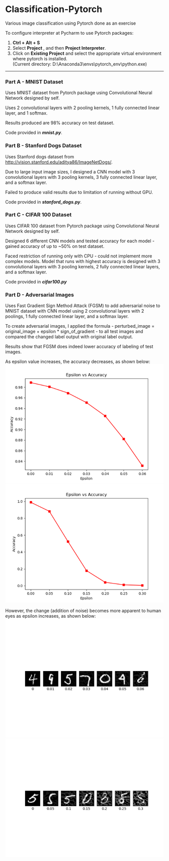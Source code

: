 # Classification-Pytorch

Various image classification using Pytorch done as an exercise

To configure interpreter at Pycharm to use Pytorch packages:
1. **Ctrl + Alt + S**
2. Select **Project <Project Name>**, and then **Project Interpreter**.
3. Click on **Existing Project** and select the appropriate virtual environment where pytorch is installed.  
  (Current directory: D:\Anaconda3\envs\pytorch_env\python.exe)

***

### Part A - MNIST Dataset
Uses MNIST dataset from Pytorch package using Convolutional Neural Network designed by self.

Uses 2 convolutional layers with 2 pooling kernels, 1 fully connected linear layer, and 1 softmax.

Results produced are 98% accuracy on test dataset.

Code provided in ***mnist.py***.

### Part B - Stanford Dogs Dataset
Uses Stanford dogs dataset from http://vision.stanford.edu/aditya86/ImageNetDogs/.

Due to large input image sizes, I designed a CNN model with 3 convolutional layers with 3 pooling kernels, 3 fully connected linear layer, and a softmax layer.

Failed to produce valid results due to limitation of running without GPU.

Code provided in ***stanford_dogs.py***.

### Part C - CIFAR 100 Dataset
Uses CIFAR 100 dataset from Pytorch package using Convolutional Neural Network designed by self.

Designed 6 different CNN models and tested accuracy for each model - gained accuracy of up to ~50% on test dataset.

Faced restriction of running only with CPU - could not implement more complex models. Model that runs with highest accuracy 
is designed with 3 convolutional layers with 3 pooling kernels, 2 fully connected linear layers, and a 
softmax layer.

Code provided in ***cifar100.py***

### Part D - Adversarial Images 
Uses Fast Gradient Sign Method Attack (FGSM) to add adversarial noise to MNIST dataset with CNN model using 2 convolutional layers with 
2 poolings, 1 fully connected linear layer, and a softmax layer.

To create adversarial images, I applied the formula - perturbed_image = original_image + epsilon * sign_of_gradient - to all 
test images and compared the changed label output with original label output.

Results show that FGSM does indeed lower accuracy of labeling of test images. 

As epsilon value increases, the accuracy decreases, as shown below:
![Accuracy_vs_Epsilons_0.06](./Accuracy%20vs%20Epsilon%20Epsilons%200-0.06.png)
![Accuracy_vs_Epsilons_0.30](./Accuracy%20vs%20Epsilon%20Epsilons%200-0.30.png)

However, the change (addition of noise) becomes more apparent to human eyes as epsilon increases, as shown below:
![image](./Classification%20Results%20Epsilons%200-0.06.png)
![image](./Classification%20Results%20Epsilons%200-0.30.png)
